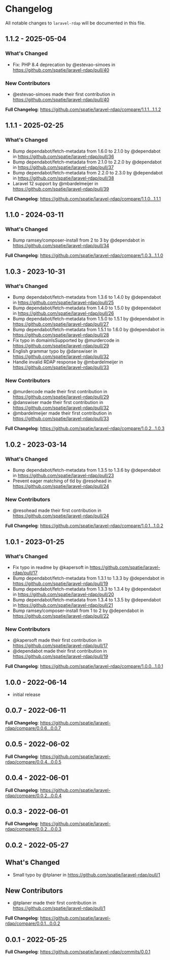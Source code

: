# Changelog

All notable changes to `laravel-rdap` will be documented in this file.

## 1.1.2 - 2025-05-04

### What's Changed

* Fix: PHP 8.4 deprecation by @estevao-simoes in https://github.com/spatie/laravel-rdap/pull/40

### New Contributors

* @estevao-simoes made their first contribution in https://github.com/spatie/laravel-rdap/pull/40

**Full Changelog**: https://github.com/spatie/laravel-rdap/compare/1.1.1...1.1.2

## 1.1.1 - 2025-02-25

### What's Changed

* Bump dependabot/fetch-metadata from 1.6.0 to 2.1.0 by @dependabot in https://github.com/spatie/laravel-rdap/pull/36
* Bump dependabot/fetch-metadata from 2.1.0 to 2.2.0 by @dependabot in https://github.com/spatie/laravel-rdap/pull/37
* Bump dependabot/fetch-metadata from 2.2.0 to 2.3.0 by @dependabot in https://github.com/spatie/laravel-rdap/pull/38
* Laravel 12 support by @mbardelmeijer in https://github.com/spatie/laravel-rdap/pull/39

**Full Changelog**: https://github.com/spatie/laravel-rdap/compare/1.1.0...1.1.1

## 1.1.0 - 2024-03-11

### What's Changed

* Bump ramsey/composer-install from 2 to 3 by @dependabot in https://github.com/spatie/laravel-rdap/pull/34

**Full Changelog**: https://github.com/spatie/laravel-rdap/compare/1.0.3...1.1.0

## 1.0.3 - 2023-10-31

### What's Changed

- Bump dependabot/fetch-metadata from 1.3.6 to 1.4.0 by @dependabot in https://github.com/spatie/laravel-rdap/pull/25
- Bump dependabot/fetch-metadata from 1.4.0 to 1.5.0 by @dependabot in https://github.com/spatie/laravel-rdap/pull/26
- Bump dependabot/fetch-metadata from 1.5.0 to 1.5.1 by @dependabot in https://github.com/spatie/laravel-rdap/pull/27
- Bump dependabot/fetch-metadata from 1.5.1 to 1.6.0 by @dependabot in https://github.com/spatie/laravel-rdap/pull/28
- Fix typo in domainIsSupported by @murdercode in https://github.com/spatie/laravel-rdap/pull/29
- English grammar typo by @danswiser in https://github.com/spatie/laravel-rdap/pull/32
- Handle invalid RDAP response by @mbardelmeijer in https://github.com/spatie/laravel-rdap/pull/33

### New Contributors

- @murdercode made their first contribution in https://github.com/spatie/laravel-rdap/pull/29
- @danswiser made their first contribution in https://github.com/spatie/laravel-rdap/pull/32
- @mbardelmeijer made their first contribution in https://github.com/spatie/laravel-rdap/pull/33

**Full Changelog**: https://github.com/spatie/laravel-rdap/compare/1.0.2...1.0.3

## 1.0.2 - 2023-03-14

### What's Changed

- Bump dependabot/fetch-metadata from 1.3.5 to 1.3.6 by @dependabot in https://github.com/spatie/laravel-rdap/pull/23
- Prevent eager matching of tld by @resohead in https://github.com/spatie/laravel-rdap/pull/24

### New Contributors

- @resohead made their first contribution in https://github.com/spatie/laravel-rdap/pull/24

**Full Changelog**: https://github.com/spatie/laravel-rdap/compare/1.0.1...1.0.2

## 1.0.1 - 2023-01-25

### What's Changed

- Fix typo in readme by @kapersoft in https://github.com/spatie/laravel-rdap/pull/17
- Bump dependabot/fetch-metadata from 1.3.1 to 1.3.3 by @dependabot in https://github.com/spatie/laravel-rdap/pull/19
- Bump dependabot/fetch-metadata from 1.3.3 to 1.3.4 by @dependabot in https://github.com/spatie/laravel-rdap/pull/20
- Bump dependabot/fetch-metadata from 1.3.4 to 1.3.5 by @dependabot in https://github.com/spatie/laravel-rdap/pull/21
- Bump ramsey/composer-install from 1 to 2 by @dependabot in https://github.com/spatie/laravel-rdap/pull/22

### New Contributors

- @kapersoft made their first contribution in https://github.com/spatie/laravel-rdap/pull/17
- @dependabot made their first contribution in https://github.com/spatie/laravel-rdap/pull/19

**Full Changelog**: https://github.com/spatie/laravel-rdap/compare/1.0.0...1.0.1

## 1.0.0 - 2022-06-14

- initial release

## 0.0.7 - 2022-06-11

**Full Changelog**: https://github.com/spatie/laravel-rdap/compare/0.0.6...0.0.7

## 0.0.5 - 2022-06-02

**Full Changelog**: https://github.com/spatie/laravel-rdap/compare/0.0.4...0.0.5

## 0.0.4 - 2022-06-01

**Full Changelog**: https://github.com/spatie/laravel-rdap/compare/0.0.2...0.0.4

## 0.0.3 - 2022-06-01

**Full Changelog**: https://github.com/spatie/laravel-rdap/compare/0.0.2...0.0.3

## 0.0.2 - 2022-05-27

## What's Changed

- Small typo by @tplaner in https://github.com/spatie/laravel-rdap/pull/1

## New Contributors

- @tplaner made their first contribution in https://github.com/spatie/laravel-rdap/pull/1

**Full Changelog**: https://github.com/spatie/laravel-rdap/compare/0.0.1...0.0.2

## 0.0.1 - 2022-05-25

**Full Changelog**: https://github.com/spatie/laravel-rdap/commits/0.0.1
